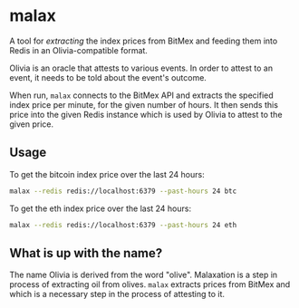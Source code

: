 # malax

A tool for _extracting_ the index prices from BitMex and feeding them into Redis in an Olivia-compatible format.

Olivia is an oracle that attests to various events.
In order to attest to an event, it needs to be told about the event's outcome.

When run, `malax` connects to the BitMex API and extracts the specified index price per minute, for the given number of hours.
It then sends this price into the given Redis instance which is used by Olivia to attest to the given price.

## Usage

To get the bitcoin index price over the last 24 hours:

```bash
malax --redis redis://localhost:6379 --past-hours 24 btc
```

To get the eth index price over the last 24 hours:

```bash
malax --redis redis://localhost:6379 --past-hours 24 eth
```

## What is up with the name?

The name Olivia is derived from the word "olive".
Malaxation is a step in process of extracting oil from olives.
`malax` extracts prices from BitMex and which is a necessary step in the process of attesting to it.
